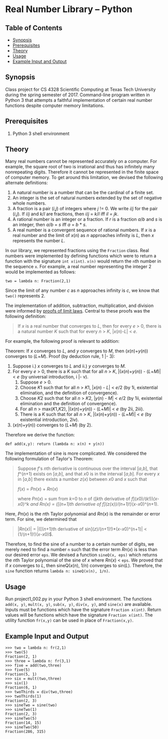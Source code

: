 Real Number Library – Python
===

Table of Contents
---

- [Synopsis](#synopsis)
- [Prerequisites](#prerequisites)
- [Theory](#theory)
- [Usage](#usage)
- [Example Input and Output](#example-input-and-output)

Synopsis
---

Class project for CS 4328 Scientific Computing at Texas Tech University during the spring semester of 2017. Command-line program written in Python 3 that attempts a faithful implementation of certain real number functions despite computer memory limitations.

Prerequisites 
---

1. Python 3 shell environment

Theory
---

Many real numbers cannot be represented accurately on a computer. For example, the square root of two is irrational and thus has infinitely many nonrepeating digits. Therefore it cannot be represented in the finite space of computer memory. To get around this limitation, we devised the following alternate definitions:

1.  A natural number is a number that can be the cardinal of a finite set.
2.  An integer is the set of natural numbers extended by the set of negative whole numbers.
3.  A fraction is a pair (*i*,*j*) of integers where *j* != 0. We write *i*/*j* for the pair (*i*,*j*). If *i*/*j* and *k*/*l* are fractions, then *i*/*j* = *k*/*l* iff *i***l* = *j***k*.
4.  A rational number is an integer or a fraction. If *r* is a fraction *a*/*b* and *s* is an integer, then *a*/*b* = *s* iff *a* = *b* * *s*.
5.  A real number is a convergent sequence of rational numbers. If *x* is a real number and the limit of *x*(*n*) as *n* approaches infinity is *L*, then *x* represents the number *L*.

In our library, we represented fractions using the `Fraction` class. Real numbers were implemented by defining functions which were to return a function with the signature `int x(int)`. `x(n)` would return the `n`th number in the sequence `x`. For example, a real number representing the integer 2 would be implemented as follows:

```
two = lambda n: Fraction(2,1)
```

Since the limit of any number *c* as *n* approaches infinity is *c*, we know that `two()` represents 2.

The implementation of addition, subtraction, multiplication, and division were informed by [proofs of limit laws](). Central to these proofs was the following definition:

> If *x* is a real number that converges to *L*, then for every *e* > 0, there is a natural number *K* such that for every *n* > *K*, |*x*(*n*)-*L*| < *e*.

For example, the following proof is relevant to addition:

Theorem: If *x* converges to *L*, and *y* converges to *M*, then (*x*(*n*)+*y*(*n*)) converges to (*L*+*M*).
Proof (by deduction rule, 1 |- 3):
1. Suppose i.) *x* converges to *L* and ii.) *y* converges to *M*.  
2. For every *e* > 0, there is a *K* such that for all *n* > *K*, |(*x*(*n*)+*y*(*n*)) - (*L*+*M*)| < *e* (by universal introduction, i |- v).
    1. Suppose *e* > 0.
    2. Choose *K*1 such that for all *n* > *K*1, |*x*(*n*) - *L*| < *e*/2 (by 1i, existential elimination, and the definition of convergence).
    3. Choose *K*2 such that for all *n* > *K*2, |*y*(*n*) - *M*| < *e*/2 (by 1ii, existential elimination and the definition of convergence).
    4. For all *n* > max(*K*1,*K*2), |(*x*(*n*)+*y*(*n*)) - (*L*+*M*)| < *e* (by 2ii, 2iii).
    5. There is a *K* such that for all *n* > *K*, |(*x*(*n*)+*y*(*n*)) - (*L*+*M*)| < *e* (by existential introduction, 2iv).
3. (*x*(*n*)+*y*(*n*)) converges to (*L*+*M*) (by 2).

Therefore we derive the function:

```
def add(x,y): return (lambda n: x(n) + y(n))
```

The implementation of sine is more complicated. We considered the following formulation of Taylor's Theorem:

> Suppose *f*'s *n*th derivative is continuous over the interval [*a*,*b*], that *f*^(*n*+1) exists on [*a*,*b*], and that *x*0 is in the interval [*a*,*b*]. For every *x* in [*a*,*b*] there exists a number *z*(*x*) between *x*0 and *x* such that
>
> *f*(*x*) = *Pn*(*x*) + *Rn*(*x*)
>
> where *Pn*(*x*) = sum from *k*=0 to *n* of (\[*k*th derivative of *f*\](*x*0)/(*k*!))*(*x*-*x*0)^*k* and *Rn*(*x*) = (\[(*n*+1)th derivative of *f*\](*z*(*x*))/(*n*+1)!)*(*x*-*x*0)^(*n*+1).

Here, *Pn*(*x*) is the *n*th Taylor polynomial and *Rn*(*x*) is the remainder or error term. For sine, we determined that

> |*Rn*(*x*)| = |(\[(*n*+1)th derivative of sin\](*z*)/(*n*+1)!)*(*x*-*x*0)^(n+1)| < (1/(*n*+1)!)(*x*-*x*0)$.

Therefore, to find the sine of a number to a certain number of digits, we merely need to find a number `n` such that the error term *Rn*(*x*) is less than our desired error `eps`. We devised a function `sineQ(x, eps)` which returns the *n*th Taylor polynomial of the sine of *x* where *Rn*(*x*) < `eps`. We proved that if *x* converges to *L*, then sineQ(*x*(*n*), 1/*n*) converges to sin(*L*). Therefore, the `sine` function returns `lambda n: sineQ(x(n), 1/n)`.

Usage
---

Run project1_002.py in your Python 3 shell environment. The functions `add(x, y)`, `mult(x, y)`, `sub(x, y)`, `div(x, y)`, and `sine(x)` are available. Inputs must be functions which have the signature `Fraction x(int)`. Return values will be functions which have the signature `Fraction x(int)`. The utility function `fr(x,y)` can be used in place of `Fraction(x,y)`.

Example Input and Output
---

```
>>> two = lambda n: fr(2,1)
>>> two(5)
Fraction(2, 1)
>>> three = lambda n: fr(3,1)
>>> five = add(two,three)
>>> five(5)
Fraction(5, 1)
>>> six = mult(two,three)
>>> six(1)
Fraction(6, 1)
>>> twoThirds = div(two,three)
>>> twoThirds(1)
Fraction(2, 3)
>>> sineTwo = sine(two)
>>> sineTwo(1)
Fraction(2, 3)
>>> sineTwo(5)
Fraction(14, 15)
>>> sineTwo(50)
Fraction(286, 315)
```
